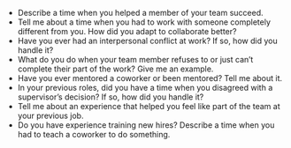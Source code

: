 - Describe a time when you helped a member of your team succeed.
- Tell me about a time when you had to work with someone completely different from you. How did you adapt to collaborate better?
- Have you ever had an interpersonal conflict at work? If so, how did you handle it?
- What do you do when your team member refuses to or just can’t complete their part of the work? Give me an example.
- Have you ever mentored a coworker or been mentored? Tell me about it.
- In your previous roles, did you have a time when you disagreed with a supervisor’s decision? If so, how did you handle it?
- Tell me about an experience that helped you feel like part of the team at your previous job.
- Do you have experience training new hires? Describe a time when you had to teach a coworker to do something.